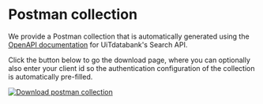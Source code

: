 # Postman collection

We provide a Postman collection that is automatically generated using the [OpenAPI documentation](openapi.md) for UiTdatabank's Search API. 

Click the button below to go the download page, where you can optionally also enter your client id so the authentication configuration of the collection is automatically pre-filled.
<!-- focus: false -->

[![Download postman collection](https://postman.publiq.be/postman-download.svg)](https://postman.publiq.be/?api=udb-search)
